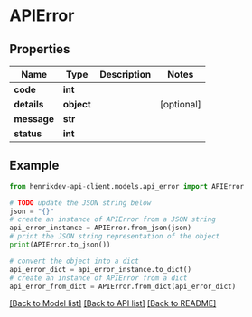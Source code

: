 # APIError


## Properties

Name | Type | Description | Notes
------------ | ------------- | ------------- | -------------
**code** | **int** |  | 
**details** | **object** |  | [optional] 
**message** | **str** |  | 
**status** | **int** |  | 

## Example

```python
from henrikdev-api-client.models.api_error import APIError

# TODO update the JSON string below
json = "{}"
# create an instance of APIError from a JSON string
api_error_instance = APIError.from_json(json)
# print the JSON string representation of the object
print(APIError.to_json())

# convert the object into a dict
api_error_dict = api_error_instance.to_dict()
# create an instance of APIError from a dict
api_error_from_dict = APIError.from_dict(api_error_dict)
```
[[Back to Model list]](../README.md#documentation-for-models) [[Back to API list]](../README.md#documentation-for-api-endpoints) [[Back to README]](../README.md)


